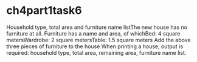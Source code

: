 # ch4part1task6
Household type, total area and furniture name listThe new house has no furniture at all. Furniture has a name and area, of whichBed: 4 square metersWardrobe: 2 square metersTable: 1.5 square meters Add the above three pieces of furniture to the house When printing a house, output is required: household type, total area, remaining area, furniture name list.
